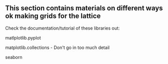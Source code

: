 ## This section contains materials on different ways ok making grids for the lattice


Check the documentation/tutorial of these libraries out:

matlplotlib.pyplot 

matplotlib.collections - Don't go in too much detail

seaborn
